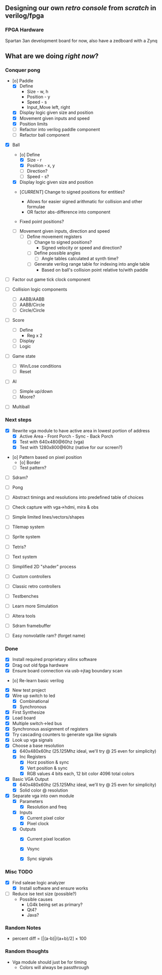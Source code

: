 
Designing our own *retro console* from _scratch_ in verilog/fpga
------------------------------------------------------------------
### FPGA Hardware
Spartan 3an development board for now, also have a zedboard with a Zynq

## What are we doing *right now*?
### Conquer pong
- [o] Paddle
  - [X] Define
    - Size - w, h
    - Position - y
    - Speed - s
    - Input_Move left, right
  - [X] Display logic given size and position
  - [X] Movement given inputs and speed
  - [X] Position limits
  - [ ] Refactor into verilog paddle component
  - [ ] Refactor ball component
- [X] Ball
  - [o] Define
    - [X] Size - r
    - [X] Position - x, y
    - [ ] Direction?
    - [ ] Speed - s?
  - [X] Display logic given size and position
  - [*CURRENT*] Change to signed positions for entities?
    - Allows for easier signed arithmatic for collision and other formulae
    - OR factor abs-difference into component

  - Fixed point positions?

  - [ ] Movement given inputs, direction and speed
    - [ ] Define movement registers
      - [ ] Change to signed positions?
        - Signed velocity or speed and direction?
      - [ ] Define possible angles
        - [ ] Angle tables calculated at synth time?
      - [ ] Generate verilog range table for indexing into angle table
        - Based on ball's collision point relative to/with paddle

- [ ] Factor out game tick clock component
- [ ] Collision logic components
  - [ ] AABB/AABB
  - [ ] AABB/Circle
  - [ ] Circle/Circle
- [ ] Score
  - [ ] Define
    - Reg x 2
  - [ ] Display
  - [ ] Logic
- [ ] Game state
  - [ ] Win/Lose conditions
  - [ ] Reset
- [ ] AI
  - [ ] Simple up/down
  - [ ] Moore?
- [ ] Multiball

### Next steps
- [X] Rewrite vga module to have active area in lowest portion of address
  - [X] Active Area - Front Porch - Sync - Back Porch
  - [X] Test with 640x480@60hz (vga)
  - [X] Test with 1280x800@60hz (native for our screen?)
- [o] Pattern based on pixel position
  - [o] Border
  - [ ] Test pattern?
- [ ] Sdram?
- [ ] Pong
- [ ] Abstract timings and resolutions into predefined table of choices
- [ ] Check capture with vga->hdmi, mira & obs
- [ ] Simple limited lines/vectors/shapes
- [ ] Tilemap system
- [ ] Sprite system
- [ ] Tetris?
- [ ] Text system
- [ ] Simplified 2D "shader" process

- [ ] Custom controllers
- [ ] Classic retro controllers

- [ ] Testbenches
- [ ] Learn more Simulation
- [ ] Altera tools
- [ ] Sdram framebuffer
- [ ] Easy nonvolatile ram? (forget name)

### Done
- [X] Install required proprietary xilinx software
- [X] Drag out old fpga hardware
- [X] Ensure board connection via usb->jtag boundary scan
- [o] Re-learn basic verilog
- [X] New test project
- [X] Wire up switch to led
  - [X] Combinational
  - [X] Synchronous
- [X] First Synthesize
- [X] Load board
- [X] Multiple switch->led bus
- [X] Synchronous assignment of registers
- [X] Try cascading counters to generate vga like signals
- [X] Look up vga signals
- [X] Choose a base resolution
  - [X] 640x480x60hz (25.125Mhz ideal, we'll try @ 25 even for simplicity)
  - [X] Inc Registers
    - [X] Horz position & sync
    - [X] Vert position & sync
    - [X] RGB values 4 bits each, 12 bit color 4096 total colors
- [X] Basic VGA Output
  - [X] 640x480x60hz (25.125Mhz ideal, we'll try @ 25 even for simplicity)
  - [X] Solid color @ resolution
- [X] Separate vga into own module
  - [X] Parameters
    - [X] Resolution and freq
  - [X] Inputs
    - [X] Current pixel color
    - [X] Pixel clock
  - [X] Outputs
    - [X] Current pixel location
    - [X] Vsync
    - [X] Sync signals






### Misc TODO
- [X] Find saleae logic analyzer
  - [X] Install software and ensure works
- [ ] Reduce ise text size (possible?)
  - Possible causes
    - LG4k being set as primary?
    - Qt4?
    - Java?

### Random Notes
- percent diff = [|(a-b)|/(a+b)/2] × 100

### Random thoughts
- Vga module should just be for timing
  - Colors will always be passthrough
